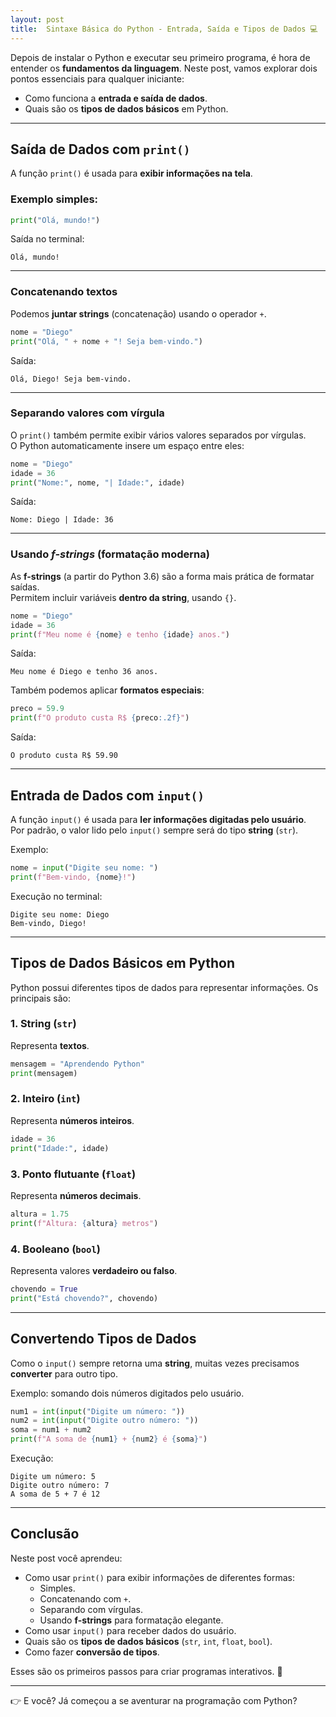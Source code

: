 ```yaml
---
layout: post
title:  Sintaxe Básica do Python - Entrada, Saída e Tipos de Dados 💻
---
```


Depois de instalar o Python e executar seu primeiro programa, é hora de entender os **fundamentos da linguagem**. Neste post, vamos explorar dois pontos essenciais para qualquer iniciante:  

- Como funciona a **entrada e saída de dados**.  
- Quais são os **tipos de dados básicos** em Python.  

---

## Saída de Dados com `print()`

A função `print()` é usada para **exibir informações na tela**.  

### Exemplo simples:
```python
print("Olá, mundo!")
```

Saída no terminal:
```
Olá, mundo!
```

---

### Concatenando textos
Podemos **juntar strings** (concatenação) usando o operador `+`.  

```python
nome = "Diego"
print("Olá, " + nome + "! Seja bem-vindo.")
```

Saída:
```
Olá, Diego! Seja bem-vindo.
```

---

### Separando valores com vírgula
O `print()` também permite exibir vários valores separados por vírgulas.  
O Python automaticamente insere um espaço entre eles:  

```python
nome = "Diego"
idade = 36
print("Nome:", nome, "| Idade:", idade)
```

Saída:
```
Nome: Diego | Idade: 36
```

---

### Usando *f-strings* (formatação moderna)
As **f-strings** (a partir do Python 3.6) são a forma mais prática de formatar saídas.  
Permitem incluir variáveis **dentro da string**, usando `{}`.  

```python
nome = "Diego"
idade = 36
print(f"Meu nome é {nome} e tenho {idade} anos.")
```

Saída:
```
Meu nome é Diego e tenho 36 anos.
```

Também podemos aplicar **formatos especiais**:  

```python
preco = 59.9
print(f"O produto custa R$ {preco:.2f}")
```

Saída:
```
O produto custa R$ 59.90
```

---

## Entrada de Dados com `input()`

A função `input()` é usada para **ler informações digitadas pelo usuário**.  
Por padrão, o valor lido pelo `input()` sempre será do tipo **string** (`str`).

Exemplo:
```python
nome = input("Digite seu nome: ")
print(f"Bem-vindo, {nome}!")
```

Execução no terminal:
```
Digite seu nome: Diego
Bem-vindo, Diego!
```

---

## Tipos de Dados Básicos em Python

Python possui diferentes tipos de dados para representar informações. Os principais são:

### 1. String (`str`)
Representa **textos**.  
```python
mensagem = "Aprendendo Python"
print(mensagem)
```

### 2. Inteiro (`int`)
Representa **números inteiros**.  
```python
idade = 36
print("Idade:", idade)
```

### 3. Ponto flutuante (`float`)
Representa **números decimais**.  
```python
altura = 1.75
print(f"Altura: {altura} metros")
```

### 4. Booleano (`bool`)
Representa valores **verdadeiro ou falso**.  
```python
chovendo = True
print("Está chovendo?", chovendo)
```

---

## Convertendo Tipos de Dados

Como o `input()` sempre retorna uma **string**, muitas vezes precisamos **converter** para outro tipo.  

Exemplo: somando dois números digitados pelo usuário.  

```python
num1 = int(input("Digite um número: "))
num2 = int(input("Digite outro número: "))
soma = num1 + num2
print(f"A soma de {num1} + {num2} é {soma}")
```

Execução:
```
Digite um número: 5
Digite outro número: 7
A soma de 5 + 7 é 12
```

---

## Conclusão

Neste post você aprendeu:  

- Como usar `print()` para exibir informações de diferentes formas:  
  - Simples.  
  - Concatenando com `+`.  
  - Separando com vírgulas.  
  - Usando **f-strings** para formatação elegante.  
- Como usar `input()` para receber dados do usuário.  
- Quais são os **tipos de dados básicos** (`str`, `int`, `float`, `bool`).  
- Como fazer **conversão de tipos**.  

Esses são os primeiros passos para criar programas interativos. 🚀   

---

👉 E você? Já começou a se aventurar na programação com Python?  
